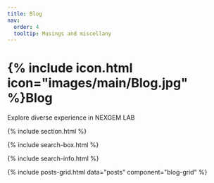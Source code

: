 ```yaml
---
title: Blog
nav:
  order: 4
  tooltip: Musings and miscellany
---
```


# {% include icon.html icon="images/main/Blog.jpg" %}Blog

Explore diverse experience in NEXGEM LAB

{% include section.html %}

{% include search-box.html %}

<!-- {% include tags.html tags=site.tags %} -->

{% include search-info.html %}

{% include posts-grid.html data="posts" component="blog-grid" %}
